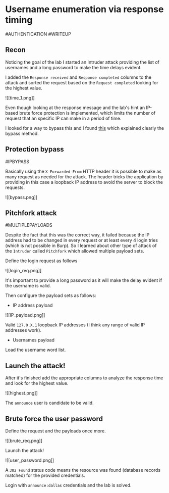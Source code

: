 # Username enumeration via response timing
#AUTHENTICATION 
#WRITEUP 

## Recon

Noticing the goal of the lab I started an Intruder attack providing the list of usernames and a long password to make the time delays evident.

I added the `Response received` and `Response completed` columns to the attack and sorted the request based on the `Request completed` looking for the highest value.

![[time_1.png]]

Even though looking at the response message and the lab's hint an IP-based brute force protection is implemented, which limits the number of request that an specific IP can make in a period of time.

I looked for a way to bypass this and I found [this](https://medium.com/r3d-buck3t/bypass-ip-restrictions-with-burp-suite-fb4c72ec8e9c) which explained clearly the bypass method.

## Protection bypass
#IPBYPASS

Basically using the `X-Forwarded-From` HTTP header it is possible to make as many request as needed for the attack. The header tricks the application by providing in this case a loopback IP address to avoid the server to block the requests.

![[bypass.png]]

## Pitchfork attack
#MULTIPLEPAYLOADS

Despite the fact that this was the correct way, it failed because the IP address had to be changed in every request or at least every 4 login tries (which is not possible in Burp). So I learned about other type of attack of the `Intruder` called `Pitchfork` which allowed multiple payload sets.

Define the login request as follows

![[login_req.png]]

It's important to provide a long password as it will make the delay evident if the username is valid.

Then configure the payload sets as follows:

- IP address payload

![[IP_payload.png]]

Valid `127.0.X.1` loopback IP addresses (I think any range of valid IP addresses work).

- Usernames payload

Load the username word list.

## Launch the attack!

After it's finished add the appropriate columns to analyze the response time and look for the highest value.

![[highest.png]]

The `announce` user is candidate to be valid.

## Brute force the user password

Define the request and the payloads once more.

![[brute_req.png]]

Launch the attack!

![[user_password.png]]

A `302 Found` status code means the resource was found (database records matched) for the provided credentials.

Login with `announce:dallas` credentials and the lab is solved.

